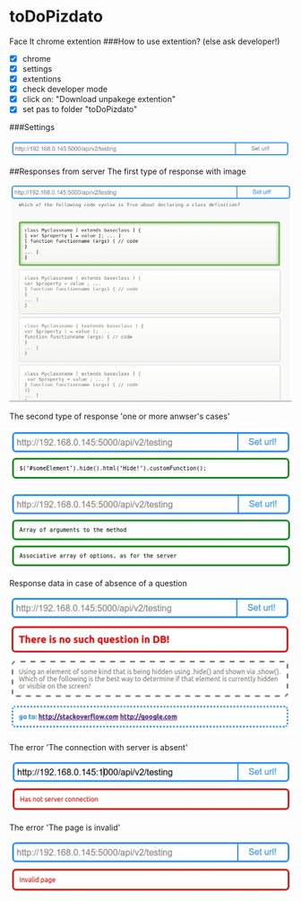 # toDoPizdato
Face It chrome extention
###How to use extention? (else ask developer!)

- [x] chrome
- [x] settings
- [x] extentions
- [x] check developer mode
- [x] click on: "Download unpakege extention"
- [x] set pas to folder "toDoPizdato"

###Settings

![picture alt](img/settings.jpg "old")

##Responses from server
The first type of response with image

![picture alt](img/old.jpg "Old")

The second type of response 'one or more anwser's cases'

![picture alt](img/newOne.jpg "New one")

![picture alt](img/newMulty.jpg "New multy")

Response data in case of absence of a question

![picture alt](img/infoHasNotAnswer.jpg "Has not answer")

The error 'The connection with server is absent'

![picture alt](img/errorHasNotServer.jpg "Has not server connection")

The error 'The page is invalid'

![picture alt](img/errorInvalidPage.jpg "Invalid page")
